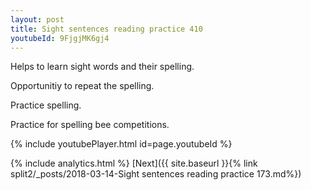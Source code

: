 ```yaml
---
layout: post
title: Sight sentences reading practice 410
youtubeId: 9FjgjMK6gj4
---
```

 
 
Helps to learn sight words and their spelling.

Opportunitiy to repeat the spelling. 

Practice spelling. 
 
Practice for spelling bee competitions. 
 
{% include youtubePlayer.html id=page.youtubeId %}
 
 
{% include analytics.html %} 
[Next]({{ site.baseurl }}{% link  split2/_posts/2018-03-14-Sight sentences reading practice 173.md%})
 
